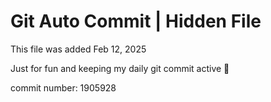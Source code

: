 # Git Auto Commit | Hidden File

This file was added Feb 12, 2025

Just for fun and keeping my daily git commit active 🤪

commit number: 1905928
